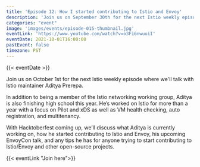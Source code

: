 ```yaml
---
title: 'Episode 12: How I started contributing to Istio and Envoy'
description: 'Join us on September 30th for the next Istio weekly episode where we will talk with Istio maintainer Aditya Prerepa.'
categories: "event"
image: 'images/events/episode-015-thumbnail.jpg'
eventLink: 'https://www.youtube.com/watch?v=o3Fi6nwuuiI'
eventDate: 2021-10-01T16:00:00
pastEvent: false
timezone: PST
---
```


{{< eventDate >}}

Join us on October 1st for the next Istio weekly episode where we'll talk with Istio maintainer Aditya Prerepa.

In addition to being a member of the Istio networking working group, Aditya is also finishing high school this year. He’s worked on Istio for more than a year with a focus on Pilot and xDS as well as VM health checking, auto registration, and multitenancy.

With Hacktoberfest coming up, we’ll discuss what Aditya is currently working on, how he started contributing to Istio and Envoy, his upcoming EnvoyCon talk, and any tips he has for anyone trying to start contributing to Istio/Envoy and other open-source projects. 

{{< eventLink "Join here">}}
